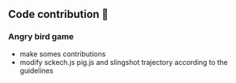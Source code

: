 ## Code contribution 🧩
### Angry bird game
 - make somes contributions 
 - modify sckech.js pig.js and slingshot trajectory according to the guidelines
